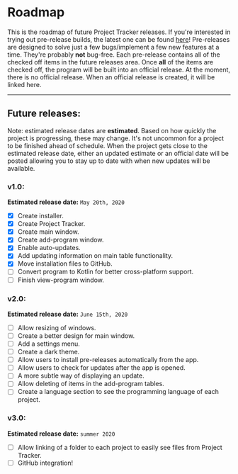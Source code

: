 # Roadmap
This is the roadmap of future Project Tracker releases. If you're interested in trying
out pre-release builds, the latest one can be found [here](https://github.com/CyanCoding/Project-Tracker/releases/tag/v0.6)!
Pre-releases are designed to solve just a few bugs/implement a few new features at a time.
They're probably **not** bug-free. Each pre-release contains all of the checked off items
in the future releases area. Once **all** of the items are checked off, the program will
be built into an official release. At the moment, there is no official release. When an 
official release is created, it will be linked here.

---
## Future releases:
Note: estimated release dates are **estimated**. Based on how quickly the project is progressing,
these may change. It's not uncommon for a project to be finished ahead of schedule. When the
project gets close to the estimated release date, either an updated estimate or an official
date will be posted allowing you to stay up to date with when new updates will be available.

### v1.0:
**Estimated release date:** `May 20th, 2020`

- [x] Create installer.
- [x] Create Project Tracker.
- [x] Create main window.
- [x] Create add-program window.
- [x] Enable auto-updates.
- [x] Add updating information on main table functionality.
- [x] Move installation files to GitHub.
- [ ] Convert program to Kotlin for better cross-platform support.
- [ ] Finish view-program window.

### v2.0:
**Estimated release date:** `June 15th, 2020`

- [ ] Allow resizing of windows.
- [ ] Create a better design for main window.
- [ ] Add a settings menu.
- [ ] Create a dark theme.
- [ ] Allow users to install pre-releases automatically from the app.
- [ ] Allow users to check for updates after the app is opened.
- [ ] A more subtle way of displaying an update.
- [ ] Allow deleting of items in the add-program tables.
- [ ] Create a language section to see the programming language of each project.

### v3.0:
**Estimated release date:** `summer 2020`
- [ ] Allow linking of a folder to each project to easily see files from Project Tracker.
- [ ] GitHub integration!
